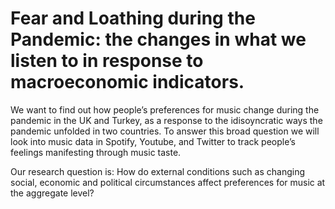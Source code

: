 # Fear and Loathing during the Pandemic: the changes in what we listen to in response to macroeconomic indicators.
We want to find out how people’s preferences for music change during the pandemic in the UK and Turkey, as a response to the idisoyncratic ways the pandemic unfolded in two countries. To answer this broad question we will look into music data in Spotify, Youtube, and Twitter to track people’s feelings manifesting through music taste.

Our research question is: How do external conditions such as changing social, economic and political circumstances affect preferences for music at the aggregate level?
